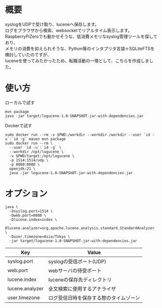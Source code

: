 # 概要
syslogをUDPで受け取り、luceneへ保存します。  
ログをブラウザから検索、websocketでリアルタイム表示します。  
RaspberryPiZeroでも動かせそうな、低消費メモリなsyslog管理ツールを探しており、  
メモリの消費を抑えられそうな、Python等のインタプリタ言語＋SQLiteFTSを検討していたのですが、  
luceneを使ってみたかったため、転職活動の一環として、こちらを作成しました。

# 使い方
ローカルで試す
```
mvn package
java -jar target/logucene-1.0-SNAPSHOT-jar-with-dependencies.jar
```
Dockerで試す
```
sudo docker run --rm -v $PWD:/workdir --workdir /workdir --user `id -u`:`id -g` maven mvn package
sudo docker run --rm \
  --user `id -u`:`id -g` \
  --workdir /opt/logucene \
  -v $PWD/target:/opt/logucene \
  -p 1514:1514/udp \
  -p 8080:8080 \
  openjdk:21 \
  java -jar logucene-1.0-SNAPSHOT-jar-with-dependencies.jar
```

# オプション
```
java \
  -Dsyslog.port=1514 \
  -Dweb.port=8080 \
  -Dlucene.index=index \
  -Dlucene.analyzer=org.apache.lucene.analysis.standard.StandardAnalyzer \
  -Duser.timezone=Asia/Tokyo \
  -jar target/logucene-1.0-SNAPSHOT-jar-with-dependencies.jar
```
| Key             | Value                                  |
| --------------- | -------------------------------------- |
| syslog.port     | syslogの受信ポート(UDP)                |
| web.port        | webサーバの待受ポート                  |
| lucene.index    | luceneの保存先ディレクトリ             |
| lucene.analyzer | 全文検索に使用するアナライザ           |
| user.timezone   | ログ受信日時を保存する際のタイムゾーン |
